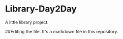 # Library-Day2Day
A little library project.

##Editing the file.
It's a markdown file in this repository.
